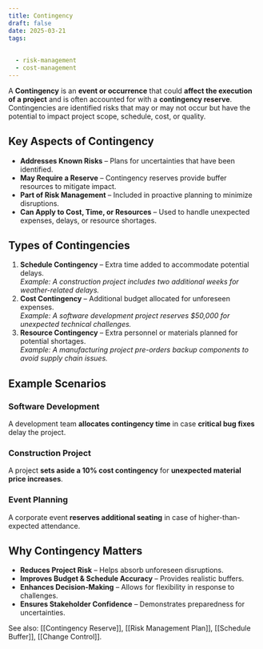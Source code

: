 ```yaml
---
title: Contingency
draft: false
date: 2025-03-21
tags:
  
  
  - risk-management
  - cost-management
---
```


A **Contingency** is an **event or occurrence** that could **affect the execution of a project** and is often accounted for with a **contingency reserve**. Contingencies are identified risks that may or may not occur but have the potential to impact project scope, schedule, cost, or quality.

## Key Aspects of Contingency
- **Addresses Known Risks** – Plans for uncertainties that have been identified.
- **May Require a Reserve** – Contingency reserves provide buffer resources to mitigate impact.
- **Part of Risk Management** – Included in proactive planning to minimize disruptions.
- **Can Apply to Cost, Time, or Resources** – Used to handle unexpected expenses, delays, or resource shortages.

## Types of Contingencies
1. **Schedule Contingency** – Extra time added to accommodate potential delays.  
   *Example: A construction project includes two additional weeks for weather-related delays.*
2. **Cost Contingency** – Additional budget allocated for unforeseen expenses.  
   *Example: A software development project reserves $50,000 for unexpected technical challenges.*
3. **Resource Contingency** – Extra personnel or materials planned for potential shortages.  
   *Example: A manufacturing project pre-orders backup components to avoid supply chain issues.*

## Example Scenarios

### **Software Development**
A development team **allocates contingency time** in case **critical bug fixes** delay the project.

### **Construction Project**
A project **sets aside a 10% cost contingency** for **unexpected material price increases**.

### **Event Planning**
A corporate event **reserves additional seating** in case of higher-than-expected attendance.

## Why Contingency Matters
- **Reduces Project Risk** – Helps absorb unforeseen disruptions.
- **Improves Budget & Schedule Accuracy** – Provides realistic buffers.
- **Enhances Decision-Making** – Allows for flexibility in response to challenges.
- **Ensures Stakeholder Confidence** – Demonstrates preparedness for uncertainties.

See also: [[Contingency Reserve]], [[Risk Management Plan]], [[Schedule Buffer]], [[Change Control]].

